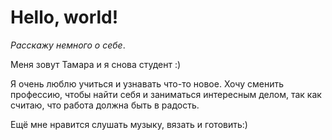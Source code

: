 # Hello, world! 

*Расскажу немного о себе*. 

Меня зовут Тамара и я снова студент :) 

Я очень люблю учиться и узнавать что-то новое. Хочу сменить профессию, чтобы найти себя и заниматься интересным делом, так как считаю, что работа должна быть в радость.

Ещё мне нравится слушать музыку, вязать и готовить:)